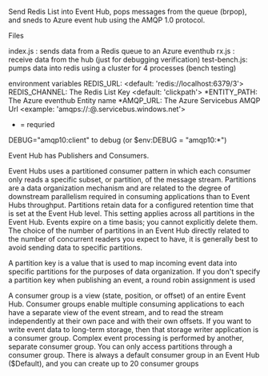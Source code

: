 


Send Redis List into Event Hub, pops messages from the queue (brpop), and sneds to Azure event hub using the AMQP 1.0 protocol.  


Files

index.js :  sends data from a Redis queue to an Azure eventhub
rx.js : receive data from the hub (just for debugging verification)
test-bench.js: pumps data into redis using a cluster for 4 processes (bench testing)

environment variables
REDIS_URL:  <default: 'redis://localhost:6379/3'>
REDIS_CHANNEL: The Redis List Key <default: 'clickpath'>
*ENTITY_PATH: The Azure eventhub Entity name
*AMQP_URL: The Azure Servicebus AMQP Url <example: 'amqps://<AccessKey>:<Access>@<namespace>.servicebus.windows.net'>

* = requried

DEBUG="amqp10:client"  to debug (or $env:DEBUG = "amqp10:*")


Event Hub has Publishers and Consumers.

Event Hubs uses a partitioned consumer pattern in which each consumer only reads a specific subset, or partition, of the message stream. Partitions are a data organization mechanism and are  related to the degree of downstream parallelism required in consuming applications than to Event Hubs throughput. Partitions retain data for a configured retention time that is set at the Event Hub level. This setting applies across all partitions in the Event Hub. Events expire on a time basis; you cannot explicitly delete them.  The choice of the number of partitions in an Event Hub directly related to the number of concurrent readers you expect to have, it is generally best to avoid sending data to specific partitions.

A partition key is a value that is used to map incoming event data into specific partitions for the purposes of data organization.  If you don't specify a partition key when publishing an event, a round robin assignment is used

A consumer group is a view (state, position, or offset) of an entire Event Hub. Consumer groups enable multiple consuming applications to each have a separate view of the event stream, and to read the stream independently at their own pace and with their own offsets.  If you want to write event data to long-term storage, then that storage writer application is a consumer group. Complex event processing is performed by another, separate consumer group. You can only access partitions through a consumer group. There is always a default consumer group in an Event Hub ($Default), and you can create up to 20 consumer groups 
